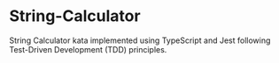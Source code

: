 # String-Calculator
String Calculator kata implemented using TypeScript and Jest following Test-Driven Development (TDD) principles.
